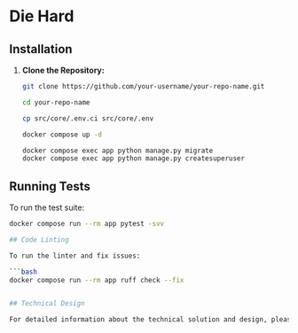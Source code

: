 # Die Hard

## Installation

1. **Clone the Repository:**

   ```bash
   git clone https://github.com/your-username/your-repo-name.git

   cd your-repo-name

   cp src/core/.env.ci src/core/.env

   docker compose up -d

   docker compose exec app python manage.py migrate
   docker compose exec app python manage.py createsuperuser

## Running Tests

To run the test suite:

```bash
docker compose run --rm app pytest -svv

## Code Linting

To run the linter and fix issues:

```bash
docker compose run --rm app ruff check --fix


## Technical Design

For detailed information about the technical solution and design, please refer to the [Technical Design Document](TECHNICAL_DESIGN.md).
